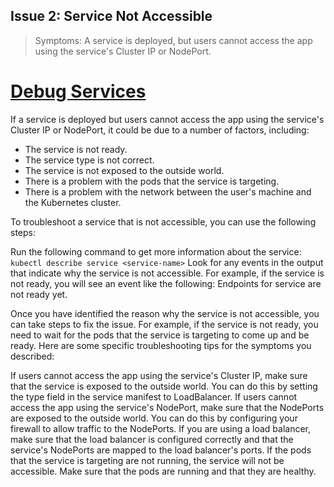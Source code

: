 ## Issue 2: Service Not Accessible
> Symptoms: A service is deployed, but users cannot access the app using the service's Cluster IP or NodePort.

# [Debug Services](https://kubernetes.io/docs/tasks/debug/debug-application/debug-service/)


If a service is deployed but users cannot access the app using the service's Cluster IP or NodePort, it could be due to a number of factors, including:

* The service is not ready.
* The service type is not correct.
* The service is not exposed to the outside world.
* There is a problem with the pods that the service is targeting.
* There is a problem with the network between the user's machine and the Kubernetes cluster.


To troubleshoot a service that is not accessible, you can use the following steps:

Run the following command to get more information about the service:
`kubectl describe service <service-name>`
Look for any events in the output that indicate why the service is not accessible. For example, if the service is not ready, you will see an event like the following:
Endpoints for service <service-name> are not ready yet.

Once you have identified the reason why the service is not accessible, you can take steps to fix the issue. For example, if the service is not ready, you need to wait for the pods that the service is targeting to come up and be ready.
Here are some specific troubleshooting tips for the symptoms you described:

If users cannot access the app using the service's Cluster IP, make sure that the service is exposed to the outside world. You can do this by setting the type field in the service manifest to LoadBalancer.
If users cannot access the app using the service's NodePort, make sure that the NodePorts are exposed to the outside world. You can do this by configuring your firewall to allow traffic to the NodePorts.
If you are using a load balancer, make sure that the load balancer is configured correctly and that the service's NodePorts are mapped to the load balancer's ports.
If the pods that the service is targeting are not running, the service will not be accessible. Make sure that the pods are running and that they are healthy.

